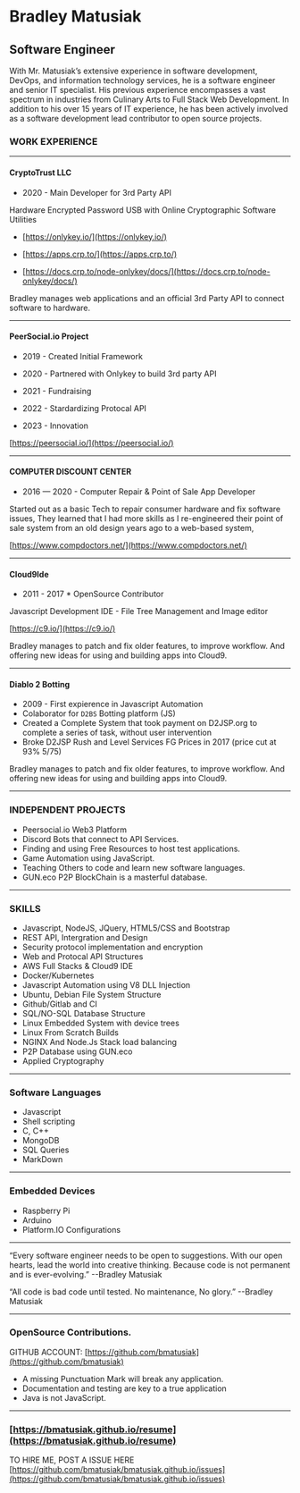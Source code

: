 # Bradley Matusiak
## Software Engineer

With Mr. Matusiak’s extensive experience in software development, DevOps, and information technology services, he is a software engineer and senior IT specialist. His previous experience encompasses a vast spectrum in industries from Culinary Arts to Full Stack Web Development. In addition to his over 15 years of IT experience, he has been actively involved as a software development lead contributor to open source projects.

### WORK EXPERIENCE

----

#### __CryptoTrust LLC__

- 2020 - Main Developer for 3rd Party API

Hardware Encrypted Password USB with Online Cryptographic Software Utilities 

- [https://onlykey.io/](https://onlykey.io/)

- [https://apps.crp.to/](https://apps.crp.to/)   

- [https://docs.crp.to/node-onlykey/docs/](https://docs.crp.to/node-onlykey/docs/) 

Bradley manages web applications and an official 3rd Party API to connect software to hardware.

---

#### __PeerSocial.io Project__

- 2019 - Created Initial Framework

- 2020 - Partnered with Onlykey to build 3rd party API

- 2021 - Fundraising

- 2022 - Stardardizing Protocal API

- 2023 - Innovation

[https://peersocial.io/](https://peersocial.io/)

---

#### __COMPUTER DISCOUNT CENTER__

- 2016 — 2020 - Computer Repair & Point of Sale App Developer

Started out as a basic Tech to repair consumer hardware and fix software issues, They learned that I had more skills as I re-engineered their point of sale system from an old design years ago to a web-based system, 

[https://www.compdoctors.net/](https://www.compdoctors.net/)

---

#### __Cloud9Ide__

- 2011 - 2017 * OpenSource Contributor 

Javascript Development IDE - File Tree Management and Image editor

[https://c9.io/](https://c9.io/) 

Bradley manages to patch and fix older features, to improve workflow. And offering new ideas for using and building apps into Cloud9.   

---

#### __Diablo 2 Botting__
- 2009 - First expierence in Javascript Automation
- Colaborator for `D2BS` Botting platform (JS)
- Created a Complete System that took payment on D2JSP.org to complete a series of task, without user intervention
- Broke D2JSP Rush and Level Services FG Prices in 2017 (price cut at 93% 5/75)


Bradley manages to patch and fix older features, to improve workflow. And offering new ideas for using and building apps into Cloud9.   

---

<div style="page-break-after: always;"></div>

### INDEPENDENT PROJECTS
- Peersocial.io Web3 Platform
- Discord Bots that connect to API Services. 
- Finding and using Free Resources to host test applications.
- Game Automation using JavaScript.
- Teaching Others to code and learn new software languages.
- GUN.eco P2P BlockChain is a masterful database.

---

### SKILLS
- Javascript, NodeJS, JQuery, HTML5/CSS and Bootstrap 
- REST API, Intergration and Design
- Security protocol implementation and encryption
- Web and Protocal API Structures 
- AWS Full Stacks & Cloud9 IDE
- Docker/Kubernetes
- Javascript Automation using V8 DLL Injection
- Ubuntu, Debian File System Structure
- Github/Gitlab and CI
- SQL/NO-SQL Database Structure
- Linux Embedded  System with device trees
- Linux From Scratch Builds
- NGINX And Node.Js Stack load balancing
- P2P Database using GUN.eco
- Applied Cryptography

---

### Software Languages
- Javascript
- Shell scripting
- C, C++
- MongoDB
- SQL Queries 
- MarkDown

---

### Embedded Devices
- Raspberry Pi
- Arduino
- Platform.IO Configurations


---

“Every software engineer needs to be open to suggestions. With our open hearts, lead the world into creative thinking. Because code is not permanent and is ever-evolving.” 
	--Bradley Matusiak
  
“All code is bad code until tested. No maintenance, No glory.” 
	--Bradley Matusiak

---

### OpenSource Contributions.
GITHUB ACCOUNT:  [https://github.com/bmatusiak](https://github.com/bmatusiak)

- A missing Punctuation Mark will break any application.
- Documentation and testing are key to a true application
- Java is not JavaScript.

---

### [https://bmatusiak.github.io/resume](https://bmatusiak.github.io/resume)


TO HIRE ME, POST A ISSUE HERE [https://github.com/bmatusiak/bmatusiak.github.io/issues](https://github.com/bmatusiak/bmatusiak.github.io/issues)
